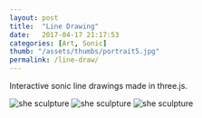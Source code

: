 ```yaml
---
layout: post
title:  "Line Drawing"
date:   2017-04-17 21:17:53
categories: [Art, Sonic]
thumb: "/assets/thumbs/portrait5.jpg"
permalink: /line-draw/
---
```


Interactive sonic line drawings made in three.js.

<img style="margin-bottom:40px;" src="/assets/projects/lineDrawings/face2.gif" alt="she sculpture"/>
<img style="margin-bottom:40px;" src="/assets/projects/lineDrawings/rock2.gif" alt="she sculpture"/>
<img style="margin-bottom:40px;" src="/assets/projects/lineDrawings/john.gif" alt="she sculpture"/>